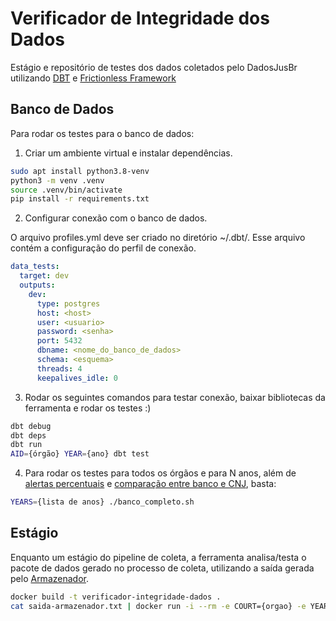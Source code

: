 # Verificador de Integridade dos Dados

Estágio e repositório de testes dos dados coletados pelo DadosJusBr utilizando [DBT](https://docs.getdbt.com/docs/introduction) e [Frictionless Framework](https://framework.frictionlessdata.io/)

## Banco de Dados

Para rodar os testes para o banco de dados:

1. Criar um ambiente virtual e instalar dependências.

```bash
sudo apt install python3.8-venv
python3 -m venv .venv
source .venv/bin/activate
pip install -r requirements.txt
```

2. Configurar conexão com o banco de dados.

O arquivo profiles.yml deve ser criado no diretório ~/.dbt/. Esse arquivo contém a configuração do perfil de conexão.

```yml
data_tests:
  target: dev
  outputs:
    dev:
      type: postgres
      host: <host>
      user: <usuario>
      password: <senha>
      port: 5432
      dbname: <nome_do_banco_de_dados>
      schema: <esquema>
      threads: 4
      keepalives_idle: 0
```

3. Rodar os seguintes comandos para testar conexão, baixar bibliotecas da ferramenta e rodar os testes :)

```bash
dbt debug
dbt deps
dbt run
AID={órgão} YEAR={ano} dbt test
```

4. Para rodar os testes para todos os órgãos e para N anos, além de [alertas percentuais](src/alertas_percentuais.py) e [comparação entre banco e CNJ](src/compara_banco_cnj.py), basta:

```bash
YEARS={lista de anos} ./banco_completo.sh
```

## Estágio

Enquanto um estágio do pipeline de coleta, a ferramenta analisa/testa o pacote de dados gerado no processo de coleta, utilizando a saída gerada pelo [Armazenador](https://github.com/dadosjusbr/armazenador).

```bash
docker build -t verificador-integridade-dados .
cat saida-armazenador.txt | docker run -i --rm -e COURT={orgao} -e YEAR={ano} -e MONTH={mes} -e POSTGRES_HOST={host} -e POSTGRES_DBNAME={dbname} -e POSTGRES_PASSWORD={password} -e POSTGRES_USER={user} -e POSTGRES_PORT={port} --name verificador-integridade-dados verificador-integridade-dados
```
